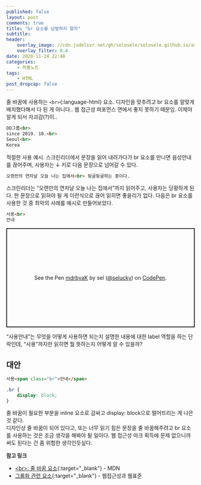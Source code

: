 ```yaml
---
published: false
layout: post
comments: true
title: "br 요소를 남발하지 말자"
subtitle:
header:
    overlay_image: //cdn.jsdelivr.net/gh/selosele/selosele.github.io/assets/images/thumb/br_thumb01.jpg
    overlay_filter: 0.4
date: 2020-11-24 22:48
categories:
    - 퍼블노트
tags:
    - HTML
post_dropcap: false
---
```


줄 바꿈에 사용하는 ```<br>```{:language-html} 요소. 디자인을 맞추려고 br 요소를 알맞게 배치했다해서 다 된 게 아니다.. 웹 접근성 퍼포먼스 면에서 좋지 못하기 때문임. 이제야 알게 되서 자괴감(?)이..

```html
OO그룹<br>
since 2019. 10.<br>
Seoul<br>
Korea
```

적절한 사용 예시. 스크린리더에서 문장을 읽어 내려가다가 br 요소를 만나면 음성안내를 끊어주며, 사용자는 &darr; 키로 다음 문장으로 넘어갈 수 있다.

```html
오랜만의 연차날 오늘 나는 집에서<br> 뒹굴뒹굴하는 중이다.
```

스크린리더는 &ldquo;오랜만의 연차날 오늘 나는 집에서&rdquo;까지 읽어주고, 사용자는 당황하게 된다. 한 문장으로 읽혀야 될 게 이런식으로 끊어 읽히면 좋을리가 없다. 다음은 br 요소를 사용한 것 중 최악의 사례를 예시로 만들어보았다.

```html
사용<br>
안내
```

<p class="codepen" data-height="265" data-theme-id="default" data-default-tab="html,result" data-user="selucky" data-slug-hash="mdrbyaK" style="height: 265px; box-sizing: border-box; display: flex; align-items: center; justify-content: center; border: 2px solid; margin: 1em 0; padding: 1em;" data-pen-title="mdrbyaK">
  <span>See the Pen <a href="https://codepen.io/selucky/pen/mdrbyaK">
  mdrbyaK</a> by sel (<a href="https://codepen.io/selucky">@selucky</a>)
  on <a href="https://codepen.io">CodePen</a>.</span>
</p>
<script async src="https://static.codepen.io/assets/embed/ei.js"></script>

&ldquo;사용안내&rdquo;는 무엇을 어떻게 사용하면 되는지 설명한 내용에 대한 label 역할을 하는 단락인데, &ldquo;사용&rdquo;까지만 읽히면 뭘 뜻하는지 어떻게 알 수 있을까?

## 대안

```html
사용<span class="br">안내</span>
```

```css
.br {
    display: block;
}
```

줄 바꿈이 필요한 부분을 inline 요소로 감싸고 display: block으로 떨어뜨리는 게 나은 것 같다.  
디자인상 줄 바꿈이 되어 있다고, 또는 너무 읽기 힘든 문장을 줄 바꿈해주려고 br 요소를 사용하는 것은 조금 생각을 해봐야 될 일이다. 웹 접근성 마크 획득에 문제 없으니까 써도 된다는 건 좀 위험한 생각인듯싶다.

**참고 링크**

- [&lt;br&gt;: 줄 바꿈 요소](https://developer.mozilla.org/ko/docs/Web/HTML/Element/br){:target="_blank"} - MDN
- [그룹화 관련 요소](https://seulbinim.github.io/WSA/grouping.html#p-%EC%9A%94%EC%86%8C){:target="_blank"} - 웹접근성과 웹표준